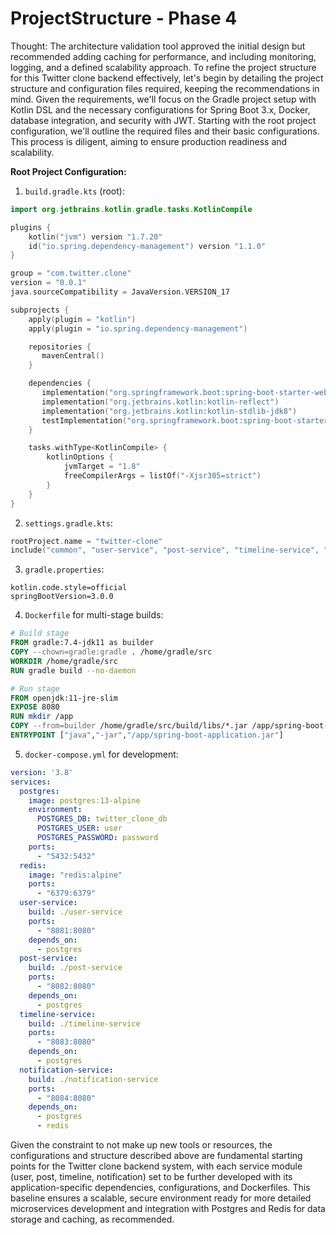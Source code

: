 # ProjectStructure - Phase 4

Thought: The architecture validation tool approved the initial design but recommended adding caching for performance, and including monitoring, logging, and a defined scalability approach. To refine the project structure for this Twitter clone backend effectively, let's begin by detailing the project structure and configuration files required, keeping the recommendations in mind. Given the requirements, we'll focus on the Gradle project setup with Kotlin DSL and the necessary configurations for Spring Boot 3.x, Docker, database integration, and security with JWT. Starting with the root project configuration, we'll outline the required files and their basic configurations. This process is diligent, aiming to ensure production readiness and scalability.

**Root Project Configuration:**

1. `build.gradle.kts` (root):

```kotlin
import org.jetbrains.kotlin.gradle.tasks.KotlinCompile

plugins {
    kotlin("jvm") version "1.7.20"
    id("io.spring.dependency-management") version "1.1.0"
}

group = "com.twitter.clone"
version = "0.0.1"
java.sourceCompatibility = JavaVersion.VERSION_17

subprojects {
    apply(plugin = "kotlin")
    apply(plugin = "io.spring.dependency-management")

    repositories {
       mavenCentral()
    }

    dependencies {
       implementation("org.springframework.boot:spring-boot-starter-web")
       implementation("org.jetbrains.kotlin:kotlin-reflect")
       implementation("org.jetbrains.kotlin:kotlin-stdlib-jdk8")
       testImplementation("org.springframework.boot:spring-boot-starter-test")
    }

    tasks.withType<KotlinCompile> {
        kotlinOptions {
            jvmTarget = "1.8"
            freeCompilerArgs = listOf("-Xjsr305=strict")
        }
    }
}
```

2. `settings.gradle.kts`:

```kotlin
rootProject.name = "twitter-clone"
include("common", "user-service", "post-service", "timeline-service", "notification-service")
```

3. `gradle.properties`:

```properties
kotlin.code.style=official
springBootVersion=3.0.0
```

4. `Dockerfile` for multi-stage builds:

```Dockerfile
# Build stage
FROM gradle:7.4-jdk11 as builder
COPY --chown=gradle:gradle . /home/gradle/src
WORKDIR /home/gradle/src
RUN gradle build --no-daemon 

# Run stage
FROM openjdk:11-jre-slim
EXPOSE 8080
RUN mkdir /app
COPY --from=builder /home/gradle/src/build/libs/*.jar /app/spring-boot-application.jar
ENTRYPOINT ["java","-jar","/app/spring-boot-application.jar"]
```

5. `docker-compose.yml` for development:

```yml
version: '3.8'
services:
  postgres:
    image: postgres:13-alpine
    environment:
      POSTGRES_DB: twitter_clone_db
      POSTGRES_USER: user
      POSTGRES_PASSWORD: password
    ports:
      - "5432:5432"
  redis:
    image: "redis:alpine"
    ports:
      - "6379:6379"
  user-service:
    build: ./user-service
    ports:
      - "8081:8080"
    depends_on:
      - postgres
  post-service:
    build: ./post-service
    ports:
      - "8082:8080"
    depends_on:
      - postgres
  timeline-service:
    build: ./timeline-service
    ports:
      - "8083:8080"
    depends_on:
      - postgres
  notification-service:
    build: ./notification-service
    ports:
      - "8084:8080"
    depends_on:
      - postgres
      - redis
```

Given the constraint to not make up new tools or resources, the configurations and structure described above are fundamental starting points for the Twitter clone backend system, with each service module (user, post, timeline, notification) set to be further developed with its application-specific dependencies, configurations, and Dockerfiles. This baseline ensures a scalable, secure environment ready for more detailed microservices development and integration with Postgres and Redis for data storage and caching, as recommended.